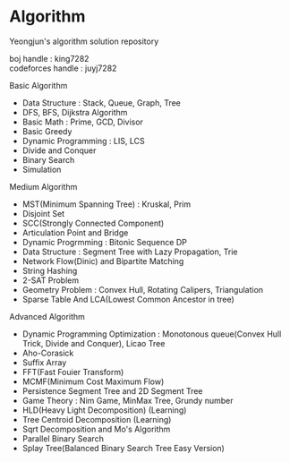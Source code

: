 # Algorithm
Yeongjun's algorithm solution repository   

boj handle : king7282   
codeforces handle : juyj7282   
   
Basic Algorithm   
 - Data Structure : Stack, Queue, Graph, Tree   
 - DFS, BFS, Dijkstra Algorithm   
 - Basic Math : Prime, GCD, Divisor
 - Basic Greedy   
 - Dynamic Programming : LIS, LCS   
 - Divide and Conquer
 - Binary Search
 - Simulation
 
Medium Algorithm   
 - MST(Minimum Spanning Tree) : Kruskal, Prim   
 - Disjoint Set   
 - SCC(Strongly Connected Component)   
 - Articulation Point and Bridge   
 - Dynamic Progrmming : Bitonic Sequence DP
 - Data Structure : Segment Tree with Lazy Propagation, Trie   
 - Network Flow(Dinic) and Bipartite Matching   
 - String Hashing   
 - 2-SAT Problem
 - Geometry Problem : Convex Hull, Rotating Calipers, Triangulation
 - Sparse Table And LCA(Lowest Common Ancestor in tree)
 
Advanced Algorithm
 - Dynamic Programming Optimization : Monotonous queue(Convex Hull Trick, Divide and Conquer), Licao Tree
 - Aho-Corasick
 - Suffix Array
 - FFT(Fast Fouier Transform)
 - MCMF(Minimum Cost Maximum Flow)
 - Persistence Segment Tree and 2D Segment Tree
 - Game Theory : Nim Game, MinMax Tree, Grundy number
 - HLD(Heavy Light Decomposition) (Learning)
 - Tree Centroid Decomposition (Learning)
 - Sqrt Decomposition and Mo's Algorithm
 - Parallel Binary Search
 - Splay Tree(Balanced Binary Search Tree Easy Version)
